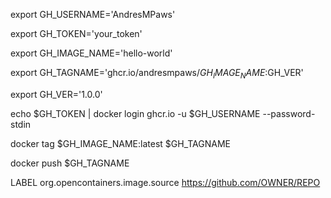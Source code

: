 export GH_USERNAME='AndresMPaws'

export GH_TOKEN='your_token'

export GH_IMAGE_NAME='hello-world'

export GH_TAGNAME='ghcr.io/andresmpaws/$GH_IMAGE_NAME:$GH_VER'

export GH_VER='1.0.0'

echo $GH_TOKEN | docker login ghcr.io -u $GH_USERNAME --password-stdin

docker tag $GH_IMAGE_NAME:latest $GH_TAGNAME

docker push $GH_TAGNAME

LABEL org.opencontainers.image.source https://github.com/OWNER/REPO
